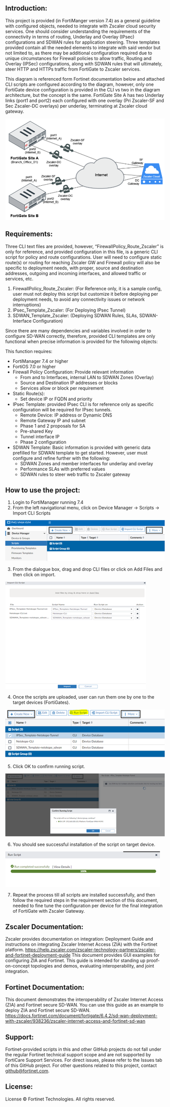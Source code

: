 ## Introduction: 

This project is provided (in FortiManger version 7.4) as a general guideline with configured objects, needed to integrate with Zscaler cloud security services. One should consider understanding the requirements of the connectivity in terms of routing, Underlay and Overlay (IPsec) configurations and SDWAN rules for application steering. Three templates provided contain all the needed elements to integrate with said vendor but not limited to, as there may be additional configuration required due to unique circumstances for Firewall policies to allow traffic, Routing and Overlay (IPSec) configurations, along with SDWAN rules that will ultimately, steer HTTP and HTTPs traffic from FortiGate to Zscaler services. 

This diagram is referenced form Fortinet documentation below and attached CLI scripts are configured according to the diagram, however, only one FortiGate device configuration is provided in the CLI vs two in the diagram architecture, but the concept is the same. FortiGate Site A has two Underlay links (port1 and port2) each configured with one overlay (Pri Zscaler-SF and Sec Zscaler-DC overlays) per underlay, terminating at Zscaler cloud gateway. 

![Netskope](./Pictures/6.png)

## Requirements:

Three CLI text files are provided, however, “FirewallPolicy_Route_Zscaler” is only for reference, and provided configuration in this file, is a generic CLI script for policy and route configurations. User will need to configure static route(s) or routing for reaching Zscaler GW and Firewall policy will also be specific to deployment needs, with proper, source and destination addresses, outgoing and incoming interfaces, and allowed traffic or services, etc. 

1. FirewallPolicy_Route_Zscaler: (For Reference only, it is a sample config, user must not deploy this script but customize it before deploying per deployment needs, to avoid any connectivity issues or network interruptions)
2. IPsec_Template_Zscaler: (For Deploying IPsec Tunnel)
3. SDWAN_Template_Zscaler: (Deploying SDWAN Rules, SLAs, SDWAN-Interface Configuration)



Since there are many dependencies and variables involved in order to configure SD-WAN correctly, therefore, provided CLI templates are only functional when precise information is provided for the following objects:

This function requires: 

- FortiManager 7.4 or higher
- FortiOS 7.0 or higher
- Firewall Policy Configuration: Provide relevant information
  - From and to Interfaces, internal LAN to SDWAN Zones (Overlay)
  - Source and Destination IP addresses or blocks
  - Services allow or block per requirement
- Static Route(s): 
  - Set device IP or FQDN and priority 
- IPsec Template: provided IPsec CLI is for reference only as specific configuration will be required for IPsec tunnels. 
  - Remote Device: IP address or Dynamic DNS
  - Remote Gateway IP and subnet
  - Phase 1 and 2 proposals for SA
  - Pre-shared Key
  - Tunnel interface IP
  - Phase 2 configuration
- SDWAN Template: Basic information is provided with generic data prefilled for SDWAN template to get started. However, user must configure and refine further with the following: 
  - SDWAN Zones and member interfaces for underlay and overlay 
  - Performance SLAs with preferred values
  - SDWAN rules to steer web traffic to Zscaler gateway 

## How to use the project: 

1.	Login to FortiManager running 7.4 
2.	From the left navigational menu, click on Device Manager -> Scripts -> Import CLI Scripts

![Netskope](./Pictures/1.png)

3.	From the dialogue box, drag and drop CLI files or click on Add Files and then click on import. 

![Netskope](./Pictures/2.png)

4.	Once the scripts are uploaded, user can run them one by one to the target devices (FortiGates). 

![Netskope](./Pictures/3.png)

5.	Click OK to confirm running script. 

![Netskope](./Pictures/4.png)

6.	You should see successful installation of the script on target device. 

![Netskope](./Pictures/5.png)

7.	Repeat the process till all scripts are installed successfully, and then follow the required steps in the requirement section of this document, needed to fine tune the configuration per device for the final integration of FortiGate with Zscaler Gateway. 

## Zscaler Documentation:
Zscaler provides documentation on integration: Deployment Guide and instructions on integrating Zscaler Internet Access (ZIA) with the Fortinet platform.
https://help.zscaler.com/zscaler-technology-partners/zscaler-and-fortinet-deployment-guide
This document provides GUI examples for configuring ZIA and Fortinet. This guide is intended for standing up proof-on-concept topologies and demos, evaluating interoperability, and joint integration.

## Fortinet Documentation: 
This document demonstrates the interoperability of Zscaler Internet Access (ZIA) and Fortinet secure SD-WAN. You can use this guide as an example to deploy ZIA and Fortinet secure SD-WAN.
https://docs.fortinet.com/document/fortigate/6.4.2/sd-wan-deployment-with-zscaler/938236/zscaler-internet-access-and-fortinet-sd-wan

## Support:

Fortinet-provided scripts in this and other GitHub projects do not fall under the regular Fortinet technical support scope and are not supported by FortiCare Support Services. For direct issues, please refer to the Issues tab of this GitHub project. For other questions related to this project, contact github@fortinet.com.

## License:
License © Fortinet Technologies. All rights reserved.

